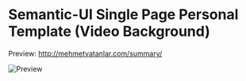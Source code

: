 # Semantic-UI Single Page Personal Template (Video Background)
Preview: http://mehmetvatanlar.com/summary/

![Preview](http://mehmetvatanlar.com/summary/screenshot.jpg)


